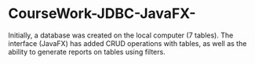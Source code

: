 # CourseWork-JDBC-JavaFX-
 Initially, a database was created on the local computer (7 tables). The interface (JavaFX) has added CRUD operations with tables, as well as the ability to generate reports on tables using filters.
